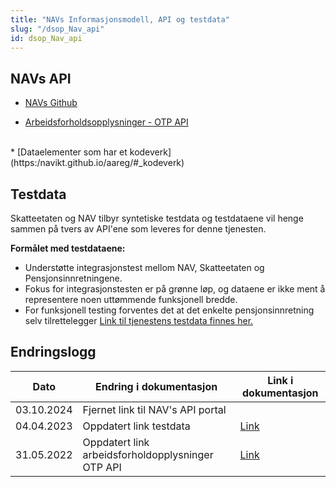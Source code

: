 ```yaml
---
title: "NAVs Informasjonsmodell, API og testdata"
slug: "/dsop_Nav_api"
id: dsop_Nav_api
---
```


## NAVs API

* [NAVs Github](https:/navikt.github.io/aareg/)

* [Arbeidsforholdsopplysninger - OTP API](https:/navikt.github.io/aareg/tjenester/integrasjon/otp-api/)
<br  />
* [Dataelementer som har et kodeverk](https:/navikt.github.io/aareg/#_kodeverk)

## Testdata

Skatteetaten og NAV tilbyr syntetiske testdata og testdataene vil henge sammen på tvers av API'ene som leveres for denne tjenesten.

 **Formålet med testdataene:**

- Understøtte integrasjonstest mellom NAV, Skatteetaten og Pensjonsinnretningene.
- Fokus for integrasjonstesten er på grønne løp, og dataene er ikke ment å representere noen uttømmende funksjonell bredde.
- For funksjonell testing forventes det at det enkelte pensjonsinnretning selv tilrettelegger 
[Link til tjenestens testdata finnes her.](https:/skatteetaten.github.io/api-dokumentasjon/api/tjenestepensjonsavtale?tab=Test)

## Endringslogg

| Dato | Endring i dokumentasjon | Link i dokumentasjon |
| ------------- | ------------------------ | ---- |
| 03.10.2024    | Fjernet link til NAV's API portal  |
| 04.04.2023 | Oppdatert link testdata | [Link](https:/skatteetaten.github.io/api-dokumentasjon/api/tjenestepensjonsavtale?tab=Test) |
| 31.05.2022 | Oppdatert link arbeidsforholdopplysninger OTP API | [Link](https:/dokumentasjon.dsop.no/dsop_Nav_api.html#navs-api) |